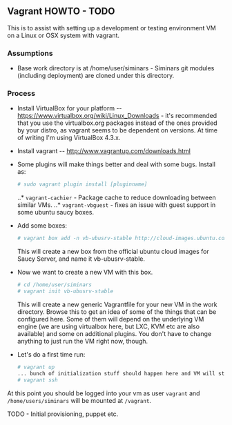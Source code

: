 
Vagrant HOWTO - TODO
--------------------

This is to assist with setting up a development or testing environment VM on a Linux or OSX system
with vagrant.

### Assumptions

 * Base work directory is at /home/user/siminars - Siminars git modules (including deployment) are 
 cloned under this directory.

### Process

 * Install VirtualBox for your platform -- https://www.virtualbox.org/wiki/Linux_Downloads - it's 
 recommended that you use the virtualbox.org packages instead of the ones provided by your distro,
 as vagrant seems to be dependent on versions. At time of writing I'm using VirtualBox 4.3.x.

 * Install vagrant -- http://www.vagrantup.com/downloads.html

 * Some plugins will make things better and deal with some bugs. Install as:

    ```bash
    # sudo vagrant plugin install [pluginname]
    ```

    ..* `vagrant-cachier` - Package cache to reduce downloading between similar VMs.
    ..* `vagrant-vbguest` - fixes an issue with guest support in some ubuntu saucy boxes.

 * Add some boxes:
    ```bash
    # vagrant box add -n vb-ubusrv-stable http://cloud-images.ubuntu.com/vagrant/saucy/current/saucy-server-cloudimg-amd64-vagrant-disk1.box
    ```

    This will create a new box from the official ubuntu cloud images for Saucy Server, and name it vb-ubusrv-stable.

 * Now we want to create a new VM with this box.
    ```bash
    # cd /home/user/siminars
    # vagrant init vb-ubusrv-stable
    ```

    This will create a new generic Vagrantfile for your new VM in the work directory. Browse this to get an idea of some of the things
    that can be configured here. Some of them will depend on the underlying VM engine (we are using virtualbox here, but LXC, KVM etc
    are also available) and some on additional plugins. You don't have to change anything to just run the VM right now, though.

 * Let's do a first time run:
    ```bash
    # vagrant up
    ... bunch of initialization stuff should happen here and VM will start...
    # vagrant ssh
    ```

At this point you should be logged into your vm as user `vagrant` and `/home/users/siminars` will be mounted at `/vagrant`.

TODO - Initial provisioning, puppet etc.
